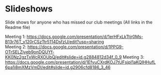 # Slideshows
Slide shows for anyone who has missed our club meetings (All links in the Readme file)

Meeting 1:
https://docs.google.com/presentation/d/1erHFxLkTtjr0Ms-B13r76T_y120rCSzTtr5114DsfzU/edit?usp=sharing      
Meeting 2:
https://docs.google.com/presentation/d/1PPG9-OTrSELZiyeb9onDQUYf-KK0Nz2gzTxWcRXOUbQ/edit#slide=id.g2884812d34f_0_9
Meeting 3:
https://docs.google.com/presentation/d/1EfyuCXrdKOJ7tUFsjpI1aKQIHHufL6pa1i8mXMzVmDI/edit#slide=id.g2906cfd8186_3_46
